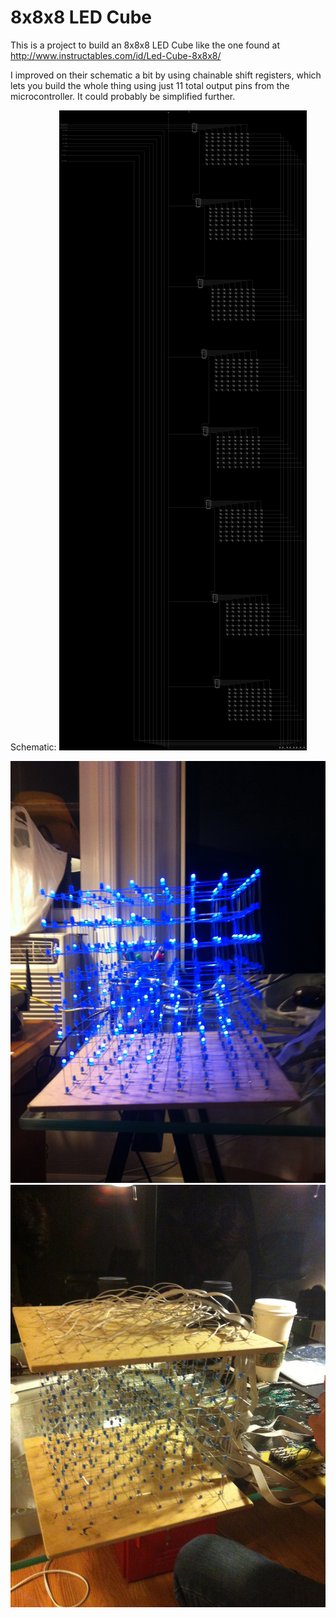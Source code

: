 8x8x8 LED Cube
==============

This is a project to build an 8x8x8 LED Cube like the one found at http://www.instructables.com/id/Led-Cube-8x8x8/

I improved on their schematic a bit by using chainable shift registers, which lets you build the whole thing using just 11 total output pins from the microcontroller. It could probably be simplified further.

Schematic:
![LED Cube Schematic](schematic.png)

![Illuminated](illuminated.jpg)
![Structure](structure.jpg)


